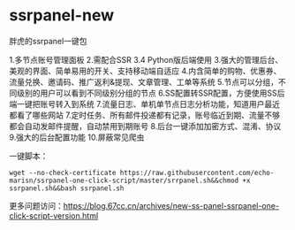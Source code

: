# ssrpanel-new
胖虎的ssrpanel一键包

1.多节点账号管理面板
2.需配合SSR 3.4 Python版后端使用
3.强大的管理后台、美观的界面、简单易用的开关、支持移动端自适应
4.内含简单的购物、优惠券、流量兑换、邀请码、推广返利&提现、文章管理、工单等系统
5.节点可以分组，不同级别的用户可以看到不同级别分组的节点
6.SS配置转SSR配置，方便使用SS后端一键把账号转入到系统
7.流量日志、单机单节点日志分析功能，知道用户最近都看了哪些网站
7.定时任务、所有邮件投递都有记录，账号临近到期、流量不够都会自动发邮件提醒，自动禁用到期账号
8.后台一键添加加密方式、混淆、协议
9.强大的后台配置功能
10.屏蔽常见爬虫

一键脚本：

```wget --no-check-certificate https://raw.githubusercontent.com/echo-marisn/ssrpanel-one-click-script/master/srrpanel.sh&&chmod +x ssrpanel.sh&&bash ssrpanel.sh```

更多问题访问：<a href="https://blog.67cc.cn/archives/new-ss-panel-ssrpanel-one-click-script-version.html">https://blog.67cc.cn/archives/new-ss-panel-ssrpanel-one-click-script-version.html</a>

